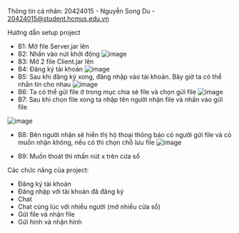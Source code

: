Thông tin cá nhân: 20424015 - Nguyễn Song Du - 20424015@student.hcmus.edu.vn

Hướng dẫn setup project
- B1: Mở file Server.jar lên
- B2: Nhấn vào nút khởi động
![image](https://user-images.githubusercontent.com/46186797/121677525-2e1bf000-cae0-11eb-8924-33d21713e784.png)
- B3: Mở 2 file Client.jar lên
- B4: Đăng ký tài khoản
![image](https://user-images.githubusercontent.com/46186797/121677678-66bbc980-cae0-11eb-9976-61f8d51d6e8c.png)
- B5: Sau khi đăng ký xong, đăng nhập vào tài khoản. Bây giờ ta có thể nhắn tin cho nhau
![image](https://user-images.githubusercontent.com/46186797/121677812-99fe5880-cae0-11eb-907a-e031ffafbf5f.png)
- B6: Ta có thể gửi file ở trong mục chia sẻ file và chọn gửi file
![image](https://user-images.githubusercontent.com/46186797/121677983-ca45f700-cae0-11eb-810f-b903b700ed7b.png)
- B7: Sau khi chọn file xong ta nhập tên người nhận file và nhấn vào gửi file

![image](https://user-images.githubusercontent.com/46186797/121678076-ec3f7980-cae0-11eb-90e1-24490399927f.png)

- B8: Bên người nhận sẽ hiển thị hộ thoại thông báo có người gửi file và có muốn nhận không, nếu có thì chọn chỗ lưu file
![image](https://user-images.githubusercontent.com/46186797/121678285-36c0f600-cae1-11eb-8dce-3c2947f495e7.png)

- B9: Muốn thoát thì nhấn nút x trên cửa sổ

Các chức năng của project:
 - Đăng ký tài khoản
 - Đăng nhập với tài khoản đã đăng ký
 - Chat
 - Chat cùng lúc với nhiều người (mở nhiều cửa sổ)
 - Gửi file và nhận file
 - Gửi hình và nhận hình
